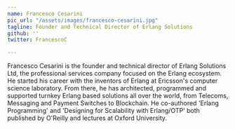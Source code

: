 ```yaml
---
name: Francesco Cesarini
pic_url: "/assets/images/francesco-cesarini.jpg"
tagline: Founder and Technical Director of Erlang Solutions
github: ''
twitter: FrancescoC

---
```

Francesco Cesarini is the founder and technical director of Erlang Solutions Ltd, the professional services company focused on the Erlang ecosystem. He started his career with the inventors of Erlang at Ericsson's computer science laboratory. From there, he has architected, programmed and supported turnkey Erlang based solutions all over the world, from Telecoms, Messaging and Payment Switches to Blockchain. He co-authored 'Erlang Programming' and 'Designing for Scalability with Erlang/OTP' both published by O'Reilly and lectures at Oxford University.